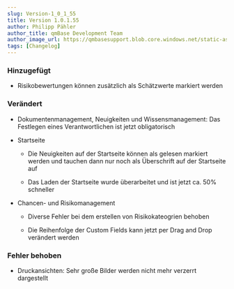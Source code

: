 ```yaml
---
slug: Version-1_0_1_55
title: Version 1.0.1.55
author: Philipp Pähler
author_title: qmBase Development Team
author_image_url: https://qmbasesupport.blob.core.windows.net/static-assets/img/persons/paehler_round.png
tags: [Changelog]
---
```

### Hinzugefügt

*   Risikobewertungen können zusätzlich als Schätzwerte markiert werden

### Verändert

*   Dokumentenmanagement, Neuigkeiten und Wissensmanagement: Das Festlegen eines Verantwortlichen ist jetzt obligatorisch

*   Startseite

    *   Die Neuigkeiten auf der Startseite können als gelesen markiert werden und tauchen dann nur noch als Überschrift auf der Startseite auf

    *   Das Laden der Startseite wurde überarbeitet und ist jetzt ca. 50% schneller

*   Chancen- und Risikomanagement

    *   Diverse Fehler bei dem erstellen von Risikokateogrien behoben

    *   Die Reihenfolge der Custom Fields kann jetzt per Drag and Drop verändert werden

### Fehler behoben

*   Druckansichten: Sehr große Bilder werden nicht mehr verzerrt dargestellt